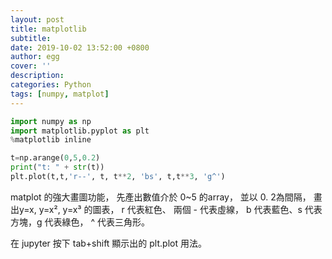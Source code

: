 ```yaml
---
layout: post
title: matplotlib
subtitle:
date: 2019-10-02 13:52:00 +0800
author: egg
cover: ''
description:
categories: Python
tags: [numpy, matplot] 
---
```



```python
import numpy as np
import matplotlib.pyplot as plt
%matplotlib inline

t=np.arange(0,5,0.2)
print("t: " + str(t))
plt.plot(t,t,'r--', t, t**2, 'bs', t,t**3, 'g^')
```
matplot 的強大畫圖功能，
先產出數值介於 0~5  的array，
並以 0. 2為間隔，
畫 出y=x, y=x², y=x³ 的圖表，
r 代表紅色、 兩個 - 代表虛線，
b 代表藍色、s 代表方塊，g 代表綠色，
^ 代表三角形。

在 jupyter 按下 tab+shift 顯示出的 plt.plot 用法。
<!--
執行結果：

<img src="https://doltegg.github.io/coding/assets/img/2019/matplotlibout1.jpg" style="width:400px"/>

-->
